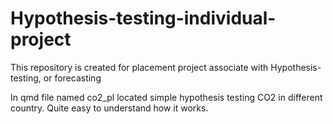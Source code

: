 # Hypothesis-testing-individual-project
This repository is created for placement project associate with Hypothesis-testing, or forecasting

In qmd file named co2_pl located simple hypothesis testing CO2 in different country. Quite easy to understand how it works.
